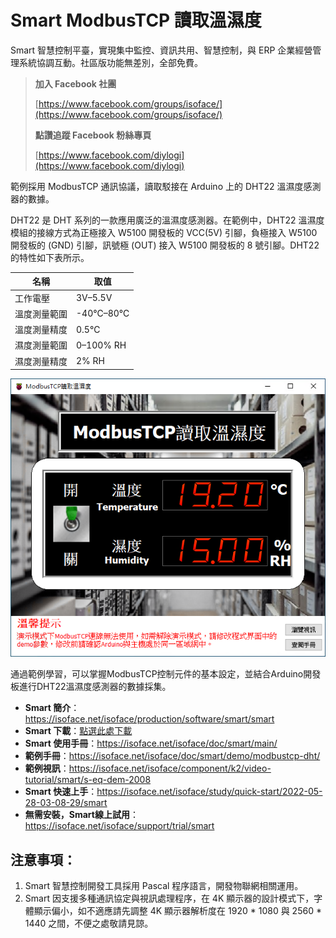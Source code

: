 # Smart ModbusTCP 讀取溫濕度

Smart 智慧控制平臺，實現集中監控、資訊共用、智慧控制，與 ERP 企業經營管理系統協調互動。社區版功能無差別，全部免費。

> **加入 Facebook 社團**
>
> [https://www.facebook.com/groups/isoface/](https://www.facebook.com/groups/isoface/)
> 
> **點讚追蹤 Facebook 粉絲專頁**
> 
> [https://www.facebook.com/diylogi](https://www.facebook.com/diylogi)

範例採用 ModbusTCP 通訊協議，讀取駁接在 Arduino 上的 DHT22 溫濕度感測器的數據。

DHT22 是 DHT 系列的一款應用廣泛的溫濕度感測器。在範例中，DHT22 溫濕度模組的接線方式為正極接入 W5100 開發板的 VCC(5V) 引腳，負極接入 W5100 開發板的 (GND) 引腳，訊號極 (OUT) 接入 W5100 開發板的 8 號引腳。DHT22 的特性如下表所示。

|    名稱     |    取值     |
| ----------- | ----------- |
| 工作電壓     | 3V–5.5V     |
| 溫度測量範圍 | -40℃–80℃ |
| 溫度測量精度 | 0.5℃      |
| 濕度測量範圍 | 0–100% RH   |
| 濕度測量精度 | 2% RH       |

![](images/20220924160321.png)

通過範例學習，可以掌握ModbusTCP控制元件的基本設定，並結合Arduino開發板進行DHT22溫濕度感測器的數據採集。

* **Smart 簡介**：https://isoface.net/isoface/production/software/smart/smart
* **Smart 下載**：[點選此處下載](https://github.com/isoface-iot/Smart/releases/latest)
* **Smart 使用手冊**：https://isoface.net/isoface/doc/smart/main/
* **範例手冊**：https://isoface.net/isoface/doc/smart/demo/modbustcp-dht/
* **範例視訊**：https://isoface.net/isoface/component/k2/video-tutorial/smart/s-eq-dem-2008
* **Smart 快速上手**：https://isoface.net/isoface/study/quick-start/2022-05-28-03-08-29/smart
* **無需安裝，Smart線上試用**：https://isoface.net/isoface/support/trial/smart

## 注意事項：
1. Smart 智慧控制開發工具採用 Pascal 程序語言，開發物聯網相關運用。
2. Smart 因支援多種通訊協定與視訊處理程序，在 4K 顯示器的設計模式下，字體顯示偏小，如不適應請先調整 4K 顯示器解析度在 1920 * 1080 與 2560 * 1440 之間，不便之處敬請見諒。
